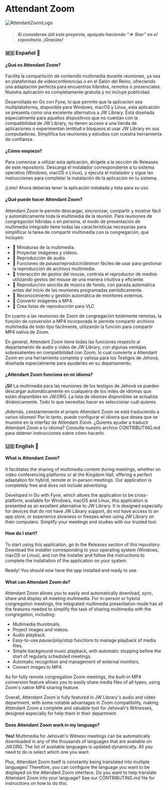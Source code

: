 # Attendant Zoom
![AttendantZoomLogo](https://github.com/livrasand/Attendant-Zoom/assets/104039397/e4535a92-68fb-45bb-adec-f63ff20aed72)
> ##### Si consideras útil este proyecto, apóyalo haciendo "★ Star" en el repositorio. ¡Gracias!

### 🇲🇽 Español 🌮
#### ¿Qué es Attendant Zoom?
Facilita la compartición de contenido multimedia durante reuniones, ya sea en plataformas de videoconferencias o en el Salón del Reino, ofreciendo una adaptación perfecta para encuentros híbridos, remotos o presenciales. Nuestra aplicación es completamente gratuita y no incluye publicidad.

Desarrollada en Go con Fyne, lo que permite que la aplicacion sea multiplataforma, disponible para Windows, macOS y Linux, esta aplicación se presenta como una excelente alternativa a JW Library. Está diseñada especialmente para aquellos dispositivos que no cuentan con la compatibilidad de JW Library, no tienen acceso a una tienda de aplicaciones o experimentan lentitud o bloqueos al usar JW Library en sus computadoras. Simplifica tus reuniones y estudios con nuestra herramienta de confianza.

#### ¿Cómo empiezo?
Para comenzar a utilizar esta aplicación, dirígete a la sección de Releases de este repositorio. Descarga el instalador correspondiente a tu sistema operativo (Windows, macOS o Linux), y ejecuta el instalador y sigue las instrucciones para completar la instalación de la aplicación en tu sistema.

¡Listo! Ahora deberías tener la aplicación instalada y lista para su uso.

#### ¿Qué puede hacer Attendant Zoom?
Attendant Zoom le permite descargar, sincronizar, compartir y mostrar fácil y automáticamente toda la multimedia de la reunión. Para reuniones de congregación híbridas o en persona, el modo de presentación de multimedia integrado tiene todas las características necesarias para simplificar la tarea de compartir multimedia con la congregación, que incluyen:

- 🧡 Miniaturas de la multimedia.
- 💚 Proyectar imágenes y videos.
- 💚 Reproducción de audio.
- 🧡 Funciones de _pausa/reproducir/detener_ fáciles de usar para gestionar la reproducción de archivos multimedia.
- 🧡 Interacción de gestos del mouse, controla el reproductor de medios utilizando gestos del mouse de una manera intuitiva y eficiente.
- 🧡 Reproducción sencilla de música de fondo, con parada automática antes del inicio de las reuniones programadas periódicamente.
- 🧡 Reconocimiento y gestión automática de monitores externos.
- 🧡 Convertir imágenes a MP4.
- 💚 Crea listas de reproducción para VLC

En cuanto a las reuniones de Zoom de congregación totalmente remotas, la función de conversión a MP4 incorporada le permite compartir archivos multimedia de todo tipo fácilmente, utilizando la función para compartir MP4 nativa de Zoom.

En general, Attendant Zoom tiene todas las funciones respecto al departamento de audio y video de JW Library, con algunas ventajas sobresalientes en compatibilidad con Zoom, lo cual convierte a Attendant Zoom en una herramienta completa y valiosa para los Testigos de Jehová, diseñada especialmente para ayudarles en su departamento.

#### ¿Attendant Zoom funciona en mi idioma?
**¡Sí!** La multimedia para las reuniones de los testigos de Jehová se pueden descargar automáticamente en cualquiera de los miles de idiomas que están disponibles en JW.ORG. La lista de idiomas disponibles se actualiza dinámicamente. Todo lo que necesitas hacer es seleccionar cuál quieres.

¡Además, constantemente el propio Attendant Zoom se está traduciendo a varios idiomas! Por lo tanto, puede configurar el idioma que desea que se muestre en la interfaz de Attendant Zoom. ¿Quieres ayudar a traducir Attendant Zoom a tu idioma? Consulte nuestro archivo CONTRIBUTING.md para obtener instrucciones sobre cómo hacerlo.

### 🇺🇸 English 🗽
#### What is Attendant Zoom?
It facilitates the sharing of multimedia content during meetings, whether on video conferencing platforms or at the Kingdom Hall, offering a perfect adaptation for hybrid, remote or in-person meetings. Our application is completely free and does not include advertising.

Developed in Go with Fyne, which allows the application to be cross-platform, available for Windows, macOS and Linux, this application is presented as an excellent alternative to JW Library. It is designed especially for devices that do not have JW Library support, do not have access to an app store, or experience slowness or freezes when using JW Library on their computers. Simplify your meetings and studies with our trusted tool.

#### How do I start?
To start using this application, go to the Releases section of this repository. Download the installer corresponding to your operating system (Windows, macOS or Linux), and run the installer and follow the instructions to complete the installation of the application on your system.

Ready! You should now have the app installed and ready to use.

#### What can Attendant Zoom do?
Attendant Zoom allows you to easily and automatically download, sync, share and display all meeting multimedia. For in-person or hybrid congregation meetings, the integrated multimedia presentation mode has all the features needed to simplify the task of sharing multimedia with the congregation, including:

- Multimedia thumbnails.
- Project images and videos.
- Audio playback.
- Easy-to-use _pause/play/stop_ functions to manage playback of media files.
- Simple background music playback, with automatic stopping before the start of regularly scheduled meetings.
- Automatic recognition and management of external monitors.
- Convert images to MP4.

As for fully remote congregation Zoom meetings, the built-in MP4 conversion feature allows you to easily share media files of all types, using Zoom's native MP4 sharing feature.

Overall, Attendant Zoom is fully featured in JW Library's audio and video department, with some notable advantages in Zoom compatibility, making Attendant Zoom a complete and valuable tool for Jehovah's Witnesses, designed especially for help them in their department.

#### Does Attendant Zoom work in my language?
**Yes!** Multimedia for Jehovah's Witness meetings can be automatically downloaded in any of the thousands of languages that are available on JW.ORG. The list of available languages is updated dynamically. All you need to do is select which one you want.

Plus, Attendant Zoom itself is constantly being translated into multiple languages! Therefore, you can configure the language you want to be displayed on the Attendant Zoom interface. Do you want to help translate Attendant Zoom into your language? See our CONTRIBUTING.md file for instructions on how to do this.
